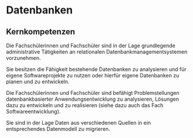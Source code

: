 # Datenbanken

## Kernkompetenzen
Die Fachschülerinnen und Fachschüler sind in der Lage grundlegende administrative Tätigkeiten an relationalen Datenbankmanagementsystemen vorzunehmen.

Sie besitzen die Fähigkeit bestehende Datenbanken zu analysieren und für eigene Softwareprojekte zu nutzen oder hierfür eigene Datenbanken zu planen und zu entwickeln.

Die Fachschülerinnen und Fachschüler sind befähigt Problemstellungen datenbankbasierter Anwendungsentwicklung zu analysieren, Lösungen dazu zu entwickeln und zu realisieren (siehe dazu auch das Fach Softwareentwicklung).

Sie sind in der Lage Daten aus verschiedenen Quellen in ein entsprechendes Datenmodell zu migrieren.